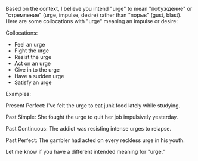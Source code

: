 Based on the context, I believe you intend "urge" to mean "побуждение" or "стремление" (urge, impulse, desire) rather than "порыв" (gust, blast). Here are some collocations with "urge" meaning an impulse or desire:

Collocations:

- Feel an urge
- Fight the urge
- Resist the urge
- Act on an urge
- Give in to the urge  
- Have a sudden urge
- Satisfy an urge

Examples:

Present Perfect: I've felt the urge to eat junk food lately while studying.  

Past Simple: She fought the urge to quit her job impulsively yesterday.

Past Continuous: The addict was resisting intense urges to relapse.

Past Perfect: The gambler had acted on every reckless urge in his youth.

Let me know if you have a different intended meaning for "urge."